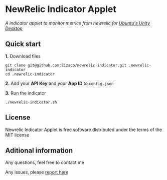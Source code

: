 # NewRelic Indicator Applet

_A indicator applet to monitor metrics from newrelic for [Ubuntu's Unity Desktop](https://unity.ubuntu.com/)_

## Quick start

**1.** Download files

    git clone git@github.com:Zizaco/newrelic-indicator.git .newrelic-indicator
    cd .newrelic-indicator

**2.** Add your **API Key** and your **App ID** to `config.json`

**3.** Run the indicator

    ./newrelic-indicator.sh

## License

Newrelic Indicator Applet is free software distributed under the terms of the MIT license

## Aditional information

Any questions, feel free to contact me

Any issues, please [report here](https://github.com/Zizaco/newrelic-indicator/issues)
